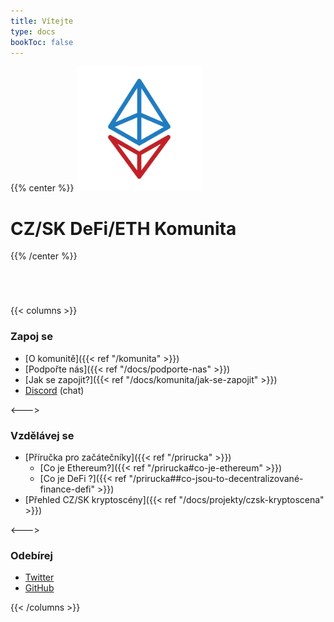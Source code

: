 ```yaml
---
title: Vítejte
type: docs
bookToc: false
---
```


{{% center %}}
<img src="/img/logo.png" height="200" />

# CZ/SK DeFi/ETH Komunita
{{% /center %}}

<div style="margin-top: 5em;"></div>

{{< columns >}}

### Zapoj se

* [O komunitě]({{< ref "/komunita" >}})
* [Podpořte nás]({{< ref "/docs/podporte-nas" >}})
* [Jak se zapojit?]({{< ref "/docs/komunita/jak-se-zapojit" >}})
* [Discord](https://discord.gg/FpxwbnM) (chat)

<--->

### Vzdělávej se

* [Příručka pro začátečníky]({{< ref "/prirucka" >}})
  * [Co je Ethereum?]({{< ref "/prirucka#co-je-ethereum" >}})
  * [Co je DeFi ?]({{< ref "/prirucka##co-jsou-to-decentralizované-finance-defi" >}})
* [Přehled CZ/SK kryptoscény]({{< ref "/docs/projekty/czsk-kryptoscena" >}})

<--->

### Odebírej

* [Twitter](https://twitter.com/gweicz)
* [GitHub](https://github.com/gweicz)


{{< /columns >}}

<div style="margin-top: 5em;"></div>

